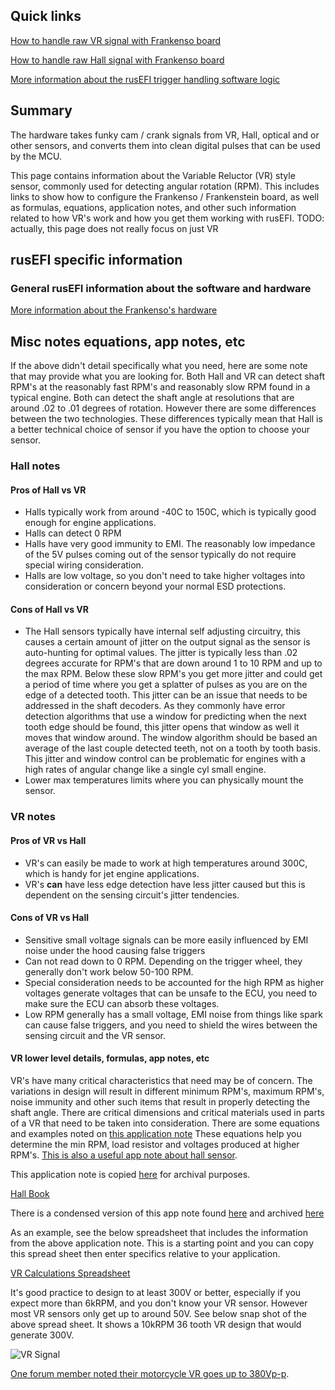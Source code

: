 ## Quick links

[How to handle raw VR signal with Frankenso board](Frankenso-VR-Input)

[How to handle raw Hall signal with Frankenso board](Frankenso-Hall-Input)

[More information about the rusEFI trigger handling software logic](Trigger)

## Summary
The hardware takes funky cam / crank signals from VR, Hall, optical and or other sensors, and converts them into clean digital pulses that can be used by the MCU.

This page contains information about the Variable Reluctor (VR) style sensor, commonly used for detecting angular rotation (RPM). This includes links to show how to configure the Frankenso / Frankenstein board, as well as formulas, equations, application notes, and other such information related to how VR's work and how you get them working with rusEFI. TODO: actually, this page does not really focus on just VR

## rusEFI specific information
### General rusEFI information about the software and hardware
[More information about the Frankenso's hardware](Hardware-Frankenso)

## Misc notes equations, app notes, etc
If the above didn't detail specifically what you need, here are some note that may provide what you are looking for. Both Hall and VR can detect shaft RPM's at the reasonably fast RPM's and reasonably slow RPM found in a typical engine. Both can detect the shaft angle at resolutions that are around .02 to .01 degrees of rotation. However there are some differences between the two technologies. These differences typically mean that Hall is a better technical choice of sensor if you have the option to choose your sensor. 

### Hall notes
#### Pros of Hall vs VR
* Halls typically work from around -40C to 150C, which is typically good enough for engine applications. 
* Halls can detect 0 RPM 
* Halls have very good immunity to EMI. The reasonably low impedance of the 5V pulses coming out of the sensor typically do not require special wiring consideration. 
* Halls are low voltage, so you don't need to take higher voltages into consideration or concern beyond your normal ESD protections. 

#### Cons of Hall vs VR
* The Hall sensors typically have internal self adjusting circuitry, this causes a certain amount of jitter on the output signal as the sensor is auto-hunting for optimal values. The jitter is typically less than .02 degrees accurate for RPM's that are down around 1 to 10 RPM and up to the max RPM. Below these slow RPM's you get more jitter and could get a period of time where you get a splatter of pulses as you are on the edge of a detected tooth. This jitter can be an issue that needs to be addressed in the shaft decoders. As they commonly have error detection algorithms that use a window for predicting when the next tooth edge should be found, this jitter opens that window as well it moves that window around. The window algorithm should be based an average of the last couple detected teeth, not on a tooth by tooth basis. This jitter and window control can be problematic for engines with a high rates of angular change like a single cyl small engine.
* Lower max temperatures limits where you can physically mount the sensor. 

### VR notes
#### Pros of VR vs Hall
* VR's can easily be made to work at high temperatures around 300C, which is handy for jet engine applications. 
* VR's **can** have less edge detection have less jitter caused but this is dependent on the sensing circuit's jitter tendencies. 

#### Cons of VR vs Hall
* Sensitive small voltage signals can be more easily influenced by EMI noise under the hood causing false triggers
* Can not read down to 0 RPM. Depending on the trigger wheel, they generally don't work below 50-100 RPM.
* Special consideration needs to be accounted for the high RPM as higher voltages generate voltages that can be unsafe to the ECU, you need to make sure the ECU can absorb these voltages. 
* Low RPM generally has a small voltage, EMI noise from things like spark can cause false triggers, and you need to shield the wires between the sensing circuit and the VR sensor. 

#### VR lower level details, formulas, app notes, etc
VR's have many critical characteristics that need may be of concern. The variations in design will result in different minimum RPM's, maximum RPM's, noise immunity and other such items that result in properly detecting the shaft angle. There are critical dimensions and critical materials used in parts of a VR that need to be taken into consideration. There are some equations and examples noted on [this application note](http://sensing.honeywell.com/vrs-app-note-005934-2-en-final-26jun12.pdf) These equations help you determine the min RPM, load resistor and voltages produced at higher RPM's. [This is also a useful app note about hall sensor](https://sensing.honeywell.com/hallbook.pdf).

This application note is copied [here](PDFs/VRS_App_Note_005934-2-EN_Final_26Jun12.pdf) for archival purposes. 

[Hall Book](PDFs/Hallbook.pdf)

There is a condensed version of this app note found [here](http://sensing.honeywell.com/index.php?ci_id=51555) and archived [here](PDFs/VRS_output_voltage_calculations.pdf)

As an example, see the below spreadsheet that includes the information from the above application note. This is a starting point and you can copy this spread sheet then enter specifics relative to your application.

[VR Calculations Spreadsheet](https://docs.google.com/spreadsheets/d/1zjY_75mM5rDzKeJ_xcjCDBJ1z_Nbhw614xTaEh1eNq0/edit#gid=1410395179)

It's good practice to design to at least 300V or better, especially if you expect more than 6kRPM, and you don't know your VR sensor. However most VR sensors only get up to around 50V. See below snap shot of the above spread sheet. It shows a 10kRPM 36 tooth VR design that would generate 300V. 

![VR Signal](Images/300V_VR_Signal.png)

[One forum member noted their motorcycle VR goes up to 380Vp-p](https://rusefi.com/forum/viewtopic.php?p=13981#p13981).
